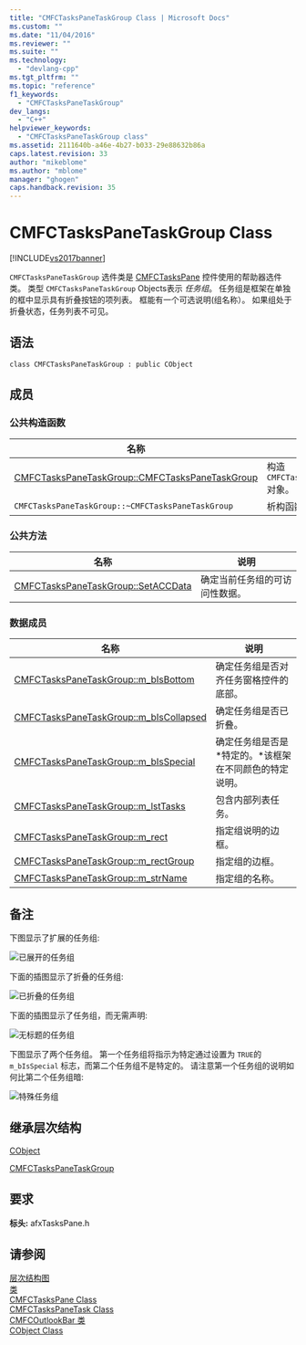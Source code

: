 ```yaml
---
title: "CMFCTasksPaneTaskGroup Class | Microsoft Docs"
ms.custom: ""
ms.date: "11/04/2016"
ms.reviewer: ""
ms.suite: ""
ms.technology: 
  - "devlang-cpp"
ms.tgt_pltfrm: ""
ms.topic: "reference"
f1_keywords: 
  - "CMFCTasksPaneTaskGroup"
dev_langs: 
  - "C++"
helpviewer_keywords: 
  - "CMFCTasksPaneTaskGroup class"
ms.assetid: 2111640b-a46e-4b27-b033-29e88632b86a
caps.latest.revision: 33
author: "mikeblome"
ms.author: "mblome"
manager: "ghogen"
caps.handback.revision: 35
---
```

# CMFCTasksPaneTaskGroup Class
[!INCLUDE[vs2017banner](../../assembler/inline/includes/vs2017banner.md)]

`CMFCTasksPaneTaskGroup` 选件类是 [CMFCTasksPane](../../mfc/reference/cmfctaskspane-class.md) 控件使用的帮助器选件类。  类型 `CMFCTasksPaneTaskGroup` Objects表示 *任务组*。  任务组是框架在单独的框中显示具有折叠按钮的项列表。  框能有一个可选说明\(组名称）。  如果组处于折叠状态，任务列表不可见。  
  
## 语法  
  
```  
class CMFCTasksPaneTaskGroup : public CObject  
```  
  
## 成员  
  
### 公共构造函数  
  
|名称|说明|  
|--------|--------|  
|[CMFCTasksPaneTaskGroup::CMFCTasksPaneTaskGroup](../Topic/CMFCTasksPaneTaskGroup::CMFCTasksPaneTaskGroup.md)|构造 `CMFCTasksPaneTaskGroup` 对象。|  
|`CMFCTasksPaneTaskGroup::~CMFCTasksPaneTaskGroup`|析构函数。|  
  
### 公共方法  
  
|名称|说明|  
|--------|--------|  
|[CMFCTasksPaneTaskGroup::SetACCData](../Topic/CMFCTasksPaneTaskGroup::SetACCData.md)|确定当前任务组的可访问性数据。|  
  
### 数据成员  
  
|名称|说明|  
|--------|--------|  
|[CMFCTasksPaneTaskGroup::m\_bIsBottom](../Topic/CMFCTasksPaneTaskGroup::m_bIsBottom.md)|确定任务组是否对齐任务窗格控件的底部。|  
|[CMFCTasksPaneTaskGroup::m\_bIsCollapsed](../Topic/CMFCTasksPaneTaskGroup::m_bIsCollapsed.md)|确定任务组是否已折叠。|  
|[CMFCTasksPaneTaskGroup::m\_bIsSpecial](../Topic/CMFCTasksPaneTaskGroup::m_bIsSpecial.md)|确定任务组是否是 *特定的。*该框架在不同颜色的特定说明。|  
|[CMFCTasksPaneTaskGroup::m\_lstTasks](../Topic/CMFCTasksPaneTaskGroup::m_lstTasks.md)|包含内部列表任务。|  
|[CMFCTasksPaneTaskGroup::m\_rect](../Topic/CMFCTasksPaneTaskGroup::m_rect.md)|指定组说明的边框。|  
|[CMFCTasksPaneTaskGroup::m\_rectGroup](../Topic/CMFCTasksPaneTaskGroup::m_rectGroup.md)|指定组的边框。|  
|[CMFCTasksPaneTaskGroup::m\_strName](../Topic/CMFCTasksPaneTaskGroup::m_strName.md)|指定组的名称。|  
  
## 备注  
 下图显示了扩展的任务组:  
  
 ![已展开的任务组](../../mfc/reference/media/nexttaskgrpexpand.png "NextTaskGrpExpand")  
  
 下面的插图显示了折叠的任务组:  
  
 ![已折叠的任务组](../../mfc/reference/media/nexttaskgrpcollapse.png "NextTaskGrpCollapse")  
  
 下面的插图显示了任务组，而无需声明:  
  
 ![无标题的任务组](../../mfc/reference/media/nexttaskgrpnocapt.png "NextTaskGrpNoCapt")  
  
 下图显示了两个任务组。  第一个任务组将指示为特定通过设置为 `TRUE`的 `m_bIsSpecial` 标志，而第二个任务组不是特定的。  请注意第一个任务组的说明如何比第二个任务组暗:  
  
 ![特殊任务组](../../mfc/reference/media/nexttaskgrpspecial.png "NextTaskGrpSpecial")  
  
## 继承层次结构  
 [CObject](../../mfc/reference/cobject-class.md)  
  
 [CMFCTasksPaneTaskGroup](../../mfc/reference/cmfctaskspanetaskgroup-class.md)  
  
## 要求  
 **标头:** afxTasksPane.h  
  
## 请参阅  
 [层次结构图](../../mfc/hierarchy-chart.md)   
 [类](../../mfc/reference/mfc-classes.md)   
 [CMFCTasksPane Class](../../mfc/reference/cmfctaskspane-class.md)   
 [CMFCTasksPaneTask Class](../../mfc/reference/cmfctaskspanetask-class.md)   
 [CMFCOutlookBar 类](../../mfc/reference/cmfcoutlookbar-class.md)   
 [CObject Class](../../mfc/reference/cobject-class.md)